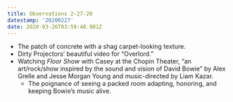 ```yaml
---
title: Observations 2-27-20
datestamp: '20200227'
date: 2020-03-26T03:59:40.901Z
---
```

- The patch of concrete with a shag carpet-looking texture.
- Dirty Projectors’ beautiful video for “Overlord.”
- Watching *Floor Show* with Casey at the Chopin Theater, “an art/rock/show inspired by the sound and vision of David Bowie” by Alex Grelle and Jesse Morgan Young and music-directed by Liam Kazar.
	- The poignance of seeing a packed room adapting, honoring, and keeping Bowie’s music alive.
